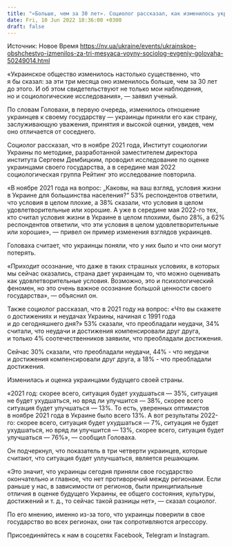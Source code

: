 ```yaml
---
title: "«Больше, чем за 30 лет». Социолог рассказал, как изменилось украинское общество за три месяца войны"
date: Fri, 10 Jun 2022 18:36:00 +0300
draft: false
---
```

Источник: Новое Время https://nv.ua/ukraine/events/ukrainskoe-obshchestvo-izmenilos-za-tri-mesyaca-voyny-sociolog-evgeniy-golovaha-50249014.html


«Украинское общество изменилось настолько существенно, что я бы сказал: за эти три месяца оно изменилось больше, чем за 30 лет до этого. И об этом свидетельствуют не только мои наблюдения, но и социологические исследования», — заявил ученый.

По словам Головахи, в первую очередь, изменилось отношение украинцев к своему государству — украинцы приняли его как страну, заслуживающую уважения, принятия и высокой оценки, увидев, чем оно отличается от соседнего.

Социолог рассказал, что в ноябре 2021 года, Институт социологии Украины по методике, разработанной заместителем директора института Сергеем Дембицким, проводил исследование по оценке украинцами своего государства, а в середине мая 2022 социологическая группа Рейтинг это исследование повторила.

«В ноябре 2021 года на вопрос: „Каковы, на ваш взгляд, условия жизни в Украине для большинства населения?“ 53% респондентов ответили, что условия в целом плохие, а 38% сказали, что условия в целом удовлетворительные или хорошие. А уже в середине мая 2022-го тех, кто считал условия жизни в Украине в целом плохими, было 28%, а 62% респондентов ответили, что эти условия в целом удовлетворительные или хорошие», — привел он пример изменения взглядов украинцев.

Головаха считает, что украинцы поняли, что у них было и что они могут потерять.

«Приходит осознание, что даже в таких страшных условиях, в которых мы сейчас оказались, страна дает украинцам то, что можно оценивать как удовлетворительные условия. Возможно, это и психологический феномен, но это очень важное осознание большой ценности своего государства», — объяснил он.

Также социолог рассказал, что в 2021 году на вопрос: «Что вы скажете о достижениях и неудачах Украины, начиная с 1991 года и до сегодняшнего дня?» 53% сказали, что преобладали неудачи, 34% считали, что неудачи и достижения компенсировали друг друга, и только 4% соотечественников заявили, что преобладали достижения.

Сейчас 30% сказали, что преобладали неудачи, 44% - что неудачи и достижения компенсировали друг друга, а 18% - что преобладали достижения.

Изменилась и оценка украинцами будущего своей страны.

«2021 год: скорее всего, ситуация будет ухудшаться — 35%, ситуация не будет ухудшаться, но вряд ли улучшится — 38%, скорее всего ситуация будет улучшаться — 13%. То есть, уверенных оптимистов в ноябре 2021 года в Украине было всего 13%. А вот результаты 2022-го: скорее всего, ситуация будет ухудшаться — 7%, ситуация не будет ухудшаться, но вряд ли улучшится — 13%, скорее всего, ситуация будет улучшаться — 76%», — сообщил Головаха.

Он подчеркнул, что показатель в три четверти украинцев, которые считают, что ситуация будет уллучшаться, является решающим.

«Это значит, что украинцы сегодня приняли свое государство окончательно и главное, что нет противоречий между регионами. Если раньше у нас, в зависимости от регионов, были принципиальные отличия в оценке будущего Украины, ее общего состояния, культуры, достижений и т. д., то сейчас такой разницы нет», — сказал социолог.

По его мнению, именно из-за того, что украинцы поверили в свое государство во всех регионах, они так сопротивляются агрессору.

Присоединяйтесь к нам в соцсетях Facebook, Telegram и Instagram.
